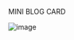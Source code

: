 MINI BLOG CARD


![image](https://github.com/diegolazarocs/responsive-mini-blog-card/assets/111025421/c3d8080b-072d-4eb7-b261-7bd4cadd9bef)
